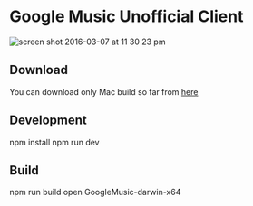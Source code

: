 # Google Music Unofficial Client
![screen shot 2016-03-07 at 11 30 23 pm](https://cloud.githubusercontent.com/assets/1421128/13583950/c3a267b8-e4bc-11e5-9ad0-ad93de4ba230.png)


## Download
You can download only Mac build so far from [here](https://github.com/wtfil/google-music-unofficial-client/releases/download/v1.0.0/GoogleMusic.app.tar.gz)

## Development

npm install
npm run dev

## Build
npm run build
open GoogleMusic-darwin-x64
